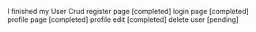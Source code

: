 
I finished my
User Crud
register page [completed]
login page [completed]
profile page [completed]
profile edit [completed]
delete user [pending]
